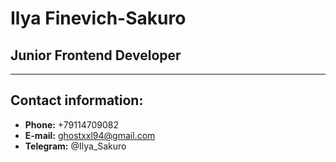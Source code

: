 # Ilya Finevich-Sakuro
## Junior Frontend Developer
--------------------------
## Contact information:
* **Phone:** +79114709082
* **E-mail:** ghostxxl94@gmail.com
* **Telegram:** @Ilya_Sakuro